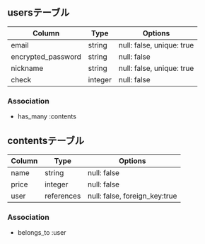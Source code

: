 ## usersテーブル

| Column             | Type   | Options     |
| ------------------ | ------ | ----------- |
| email              | string | null: false, unique: true |
| encrypted_password | string | null: false |
| nickname           | string | null: false, unique: true |
| check              | integer| null: false |

### Association
- has_many :contents

## contentsテーブル

| Column               | Type       | Options                        |
| -----------------    | ---------- | ------------------------------ |
| name                 | string     | null: false                    |
| price                | integer    | null: false                    |
| user                 | references | null: false, foreign_key:true  |

### Association
- belongs_to :user
